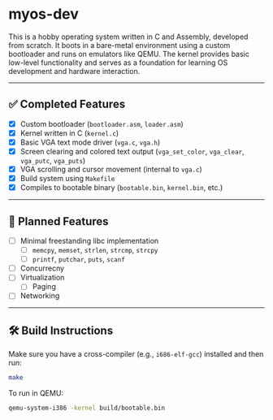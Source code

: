 # myos-dev

This is a hobby operating system written in C and Assembly, developed from scratch. It boots in a bare-metal environment using a custom bootloader and runs on emulators like QEMU. The kernel provides basic low-level functionality and serves as a foundation for learning OS development and hardware interaction.

---

## ✅ Completed Features

- [x] Custom bootloader (`bootloader.asm`, `loader.asm`)
- [x] Kernel written in C (`kernel.c`)
- [x] Basic VGA text mode driver (`vga.c`, `vga.h`)
- [x] Screen clearing and colored text output (`vga_set_color`, `vga_clear`, `vga_putc`, `vga_puts`)
- [x] VGA scrolling and cursor movement (internal to `vga.c`)
- [x] Build system using `Makefile`
- [x] Compiles to bootable binary (`bootable.bin`, `kernel.bin`, etc.)

---

## 🔧 Planned Features

- [ ] Minimal freestanding libc implementation
  - [ ] `memcpy`, `memset`, `strlen`, `strcmp`, `strcpy`
  - [ ] `printf`, `putchar`, `puts`, `scanf`
- [ ] Concurrecny
- [ ] Virtualization
  - [ ] Paging 
- [ ] Networking

---

## 🛠 Build Instructions

Make sure you have a cross-compiler (e.g., `i686-elf-gcc`) installed and then run:

```bash
make
```

To run in QEMU:

```bash
qemu-system-i386 -kernel build/bootable.bin
```
